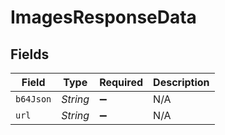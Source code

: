 # ImagesResponseData


## Fields

| Field              | Type               | Required           | Description        |
| ------------------ | ------------------ | ------------------ | ------------------ |
| `b64Json`          | *String*           | :heavy_minus_sign: | N/A                |
| `url`              | *String*           | :heavy_minus_sign: | N/A                |